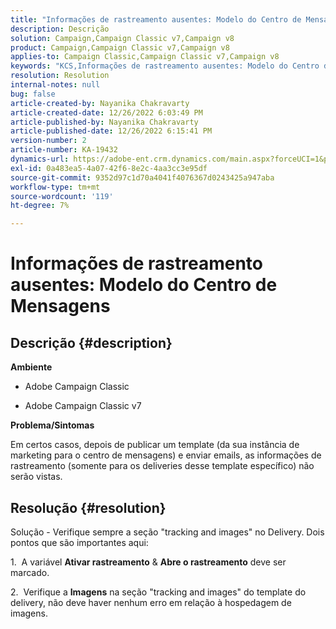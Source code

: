 ```yaml
---
title: "Informações de rastreamento ausentes: Modelo do Centro de Mensagens"
description: Descrição
solution: Campaign,Campaign Classic v7,Campaign v8
product: Campaign,Campaign Classic v7,Campaign v8
applies-to: Campaign Classic,Campaign Classic v7,Campaign v8
keywords: "KCS,Informações de rastreamento ausentes: Modelo do Centro de Mensagens"
resolution: Resolution
internal-notes: null
bug: false
article-created-by: Nayanika Chakravarty
article-created-date: 12/26/2022 6:03:49 PM
article-published-by: Nayanika Chakravarty
article-published-date: 12/26/2022 6:15:41 PM
version-number: 2
article-number: KA-19432
dynamics-url: https://adobe-ent.crm.dynamics.com/main.aspx?forceUCI=1&pagetype=entityrecord&etn=knowledgearticle&id=bfc5e9a0-4785-ed11-81ac-6045bd006b4b
exl-id: 0a483ea5-4a07-42f6-8e2c-4aa3cc3e95df
source-git-commit: 9352d97c1d70a4041f4076367d0243425a947aba
workflow-type: tm+mt
source-wordcount: '119'
ht-degree: 7%

---
```


# Informações de rastreamento ausentes: Modelo do Centro de Mensagens

## Descrição {#description}


<b>Ambiente</b>

- Adobe Campaign Classic

- Adobe Campaign Classic v7

<b>Problema/Sintomas</b>

Em certos casos, depois de publicar um template (da sua instância de marketing para o centro de mensagens) e enviar emails, as informações de rastreamento (somente para os deliveries desse template específico) não serão vistas.


## Resolução {#resolution}


Solução - Verifique sempre a seção &quot;tracking and images&quot; no Delivery. Dois pontos que são importantes aqui:

1.  A variável <b>Ativar rastreamento</b> &amp; <b>Abre o rastreamento</b> deve ser marcado.

2.  Verifique a <b>Imagens</b> na seção &quot;tracking and images&quot; do template do delivery, não deve haver nenhum erro em relação à hospedagem de imagens.
